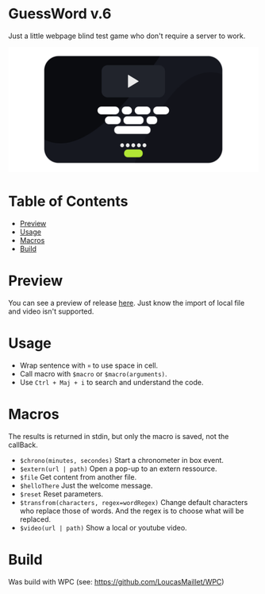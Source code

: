 # GuessWord v.6

Just a little webpage blind test game who don't require a server to work.

![alt text](https://github.com/LoucasMaillet/GuessWord/blob/main/ico.png?raw=true)

# Table of Contents

* [Preview](#preview)
* [Usage](#usage)
* [Macros](#macros)
* [Build](#build)

# Preview

You can see a preview of release [here](https://htmlpreview.github.io/?https://github.com/LoucasMaillet/GuessWord/blob/main/release/index.html). Just know the import of local file and video isn't supported.

# Usage

 * Wrap sentence with `¤` to use space in cell.
 * Call macro with `$macro` or `$macro(arguments)`.
 * Use `Ctrl + Maj + i` to search and understand the code.

# Macros

The results is returned in stdin, but only the macro is saved, not the callBack.

- `$chrono(minutes, secondes)` Start a chronometer in box event.
- `$extern(url | path)` Open a pop-up to an extern ressource. 
- `$file` Get content from another file.
- `$helloThere` Just the welcome message. 
- `$reset` Reset parameters.
- `$transfrom(characters, regex=wordRegex)` Change default characters who replace those of words. And the regex is to choose what will be replaced.
- `$video(url | path)` Show a local or youtube video.


# Build

Was build with WPC (see: https://github.com/LoucasMaillet/WPC)


